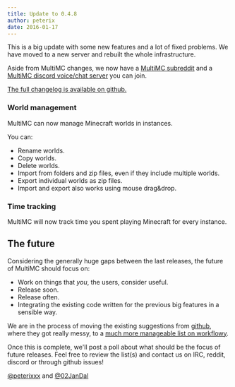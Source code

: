 ```yaml
---
title: Update to 0.4.8
author: peterix
date: 2016-01-17
---
```


This is a big update with some new features and a lot of fixed problems. We have moved to a new server and rebuilt the whole infrastructure.

Aside from MultiMC changes, we now have a [MultiMC subreddit](https://www.reddit.com/r/MultiMC/) and a [MultiMC discord voice/chat server](https://discord.gg/0k2zsXGNHs0fE4Wm) you can join.

[The full changelog is available on github.](https://github.com/MultiMC/MultiMC5/blob/2c2b960ab4842b527653ec6fb8081412d9b02bae/changelog.md)

### World management

MultiMC can now manage Minecraft worlds in instances.

You can:

* Rename worlds.
* Copy worlds.
* Delete worlds.
* Import from folders and zip files, even if they include multiple worlds.
* Export individual worlds as zip files.
* Import and export also works using mouse drag&drop.

### Time tracking

MultiMC will now track time you spent playing Minecraft for every instance.

## The future

Considering the generally huge gaps between the last releases, the future of MultiMC should focus on:

* Work on things that *you*, the users, consider useful.
* Release soon.
* Release often.
* Integrating the existing code written for the previous big features in a sensible way.

We are in the process of moving the existing suggestions from [github](https://github.com/MultiMC/MultiMC5/labels/feature), where they got really messy, to a [much more manageable list on workflowy](https://workflowy.com/s/2EyDMcp7CU).

Once this is complete, we'll post a poll about what should be the focus of future releases. Feel free to review the list(s) and contact us on IRC, reddit, discord or through github issues!

[@peterixxx](https://twitter.com/peterixxx) and [@02JanDal](https://twitter.com/02JanDal)
